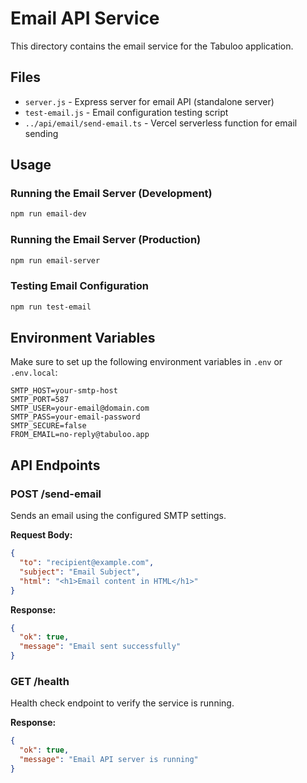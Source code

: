 # Email API Service

This directory contains the email service for the Tabuloo application.

## Files

- `server.js` - Express server for email API (standalone server)
- `test-email.js` - Email configuration testing script
- `../api/email/send-email.ts` - Vercel serverless function for email sending

## Usage

### Running the Email Server (Development)
```bash
npm run email-dev
```

### Running the Email Server (Production)
```bash
npm run email-server
```

### Testing Email Configuration
```bash
npm run test-email
```

## Environment Variables

Make sure to set up the following environment variables in `.env` or `.env.local`:

```
SMTP_HOST=your-smtp-host
SMTP_PORT=587
SMTP_USER=your-email@domain.com
SMTP_PASS=your-email-password
SMTP_SECURE=false
FROM_EMAIL=no-reply@tabuloo.app
```

## API Endpoints

### POST /send-email
Sends an email using the configured SMTP settings.

**Request Body:**
```json
{
  "to": "recipient@example.com",
  "subject": "Email Subject",
  "html": "<h1>Email content in HTML</h1>"
}
```

**Response:**
```json
{
  "ok": true,
  "message": "Email sent successfully"
}
```

### GET /health
Health check endpoint to verify the service is running.

**Response:**
```json
{
  "ok": true,
  "message": "Email API server is running"
}
```
